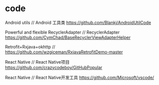 # code

Android utils  // Android 工具类
https://github.com/Blankj/AndroidUtilCode


Powerful and flexible RecyclerAdapter   // RecyclerAdapter
https://github.com/CymChad/BaseRecyclerViewAdapterHelper


Retrofit+Rxjava+okhttp    //
https://github.com/wzgiceman/RxjavaRetrofitDemo-master


React Native   // React Native项目
https://github.com/crazycodeboy/GitHubPopular


React Native   // React Native开发工具
https://github.com/Microsoft/vscode/

